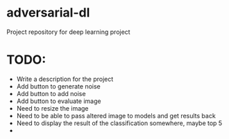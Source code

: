 # adversarial-dl
Project repository for deep learning project
# TODO:
 - Write a description for the project
 - Add button to generate noise
 - Add button to add noise
 - Add button to evaluate image
 - Need to resize the image 
 - Need to be able to pass altered image to models and get results back
 - Need to display the result of the classification somewhere, maybe top 5
 - 
